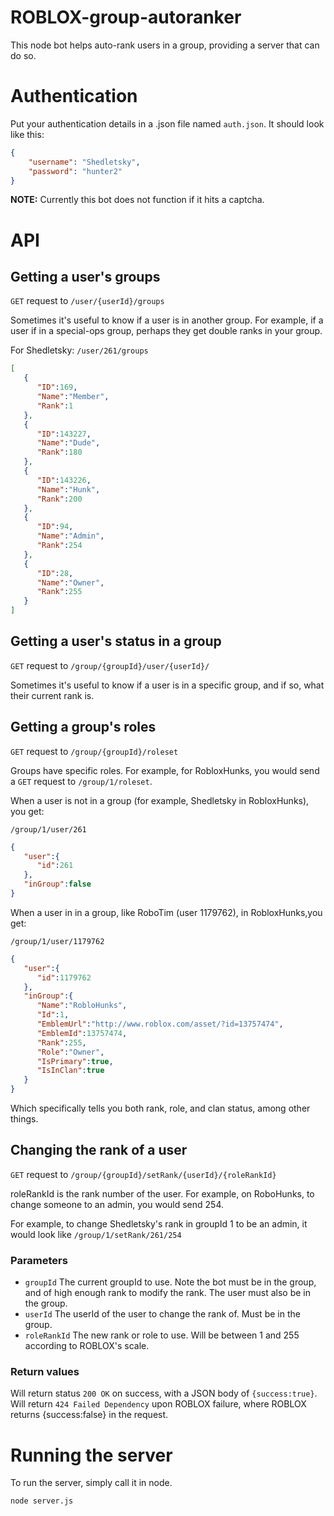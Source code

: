 # ROBLOX-group-autoranker
This node bot helps auto-rank users in a group, providing a server that can do so.

# Authentication
Put your authentication details in a .json file named `auth.json`. It should look like this:
```json
{
    "username": "Shedletsky",
    "password": "hunter2"
}
```

**NOTE:** Currently this bot does not function if it hits a captcha.

# API
## Getting a user's groups
`GET` request to `/user/{userId}/groups`

Sometimes it's useful to know if a user is in another group. For example, if a user if in a special-ops group, perhaps they get double ranks in your group.

For Shedletsky:
`/user/261/groups`
```json
[
   {
      "ID":169,
      "Name":"Member",
      "Rank":1
   },
   {
      "ID":143227,
      "Name":"Dude",
      "Rank":180
   },
   {
      "ID":143226,
      "Name":"Hunk",
      "Rank":200
   },
   {
      "ID":94,
      "Name":"Admin",
      "Rank":254
   },
   {
      "ID":28,
      "Name":"Owner",
      "Rank":255
   }
]
```

## Getting a user's status in a group
`GET` request to `/group/{groupId}/user/{userId}/`

Sometimes it's useful to know if a user is in a specific group, and if so, what their current rank is. 

## Getting a group's roles
`GET` request to `/group/{groupId}/roleset`

Groups have specific roles. For example, for RobloxHunks, you would send a `GET` request to `/group/1/roleset`.

When a user is not in a group (for example, Shedletsky in RobloxHunks), you get:

`/group/1/user/261`
```json
{
   "user":{
      "id":261
   },
   "inGroup":false
}
```

When a user in in a group, like RoboTim (user 1179762), in RobloxHunks,you get:

`/group/1/user/1179762`
```json
{
   "user":{
      "id":1179762
   },
   "inGroup":{
      "Name":"RobloHunks",
      "Id":1,
      "EmblemUrl":"http://www.roblox.com/asset/?id=13757474",
      "EmblemId":13757474,
      "Rank":255,
      "Role":"Owner",
      "IsPrimary":true,
      "IsInClan":true
   }
}
```

Which specifically tells you both rank, role, and clan status, among other things. 


## Changing the rank of a user
`GET` request to `/group/{groupId}/setRank/{userId}/{roleRankId}`

roleRankId is the rank number of the user. For example, on RoboHunks, to change someone to an admin, you would send 254. 

For example, to change Shedletsky's rank in groupId 1 to be an admin, it would look like `/group/1/setRank/261/254`
### Parameters
* `groupId` The current groupId to use. Note the bot must be in the group, and of high enough rank to modify the rank. The user must also be in the group. 
* `userId` The userId of the user to change the rank of. Must be in the group.
* `roleRankId` The new rank or role to use. Will be between 1 and 255 according to ROBLOX's scale. 

### Return values
Will return status `200 OK` on success, with a JSON body of `{success:true}`. Will return `424 Failed Dependency` upon ROBLOX failure, where ROBLOX returns {success:false} in the request.  

# Running the server
To run the server, simply call it in node. 
```bash
node server.js
```
